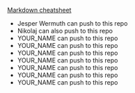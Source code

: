  
[Markdown cheatsheet](https://github.com/adam-p/markdown-here/wiki/Markdown-Cheatsheet)

* Jesper Wermuth can push to this repo
* Nikolaj can also push to this repo
* YOUR_NAME can push to this repo
* YOUR_NAME can push to this repo
* YOUR_NAME can push to this repo
* YOUR_NAME can push to this repo
* YOUR_NAME can push to this repo
* YOUR_NAME can push to this repo
* YOUR_NAME can push to this repo
